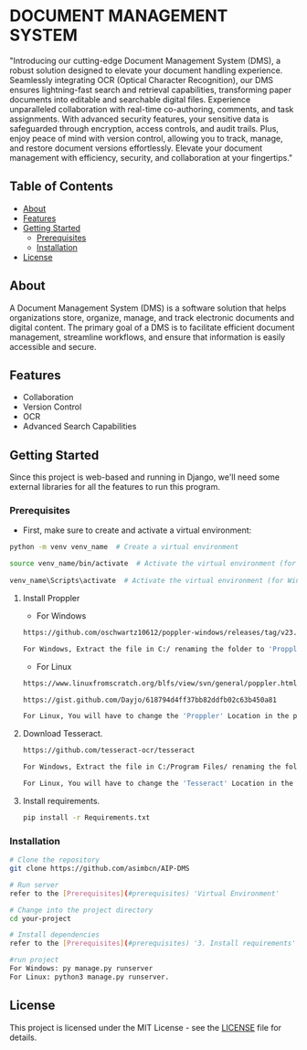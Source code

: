 # DOCUMENT MANAGEMENT SYSTEM

"Introducing our cutting-edge Document Management System (DMS), a robust solution designed to elevate your document handling experience. Seamlessly integrating OCR (Optical Character Recognition), our DMS ensures lightning-fast search and retrieval capabilities, transforming paper documents into editable and searchable digital files. Experience unparalleled collaboration with real-time co-authoring, comments, and task assignments. With advanced security features, your sensitive data is safeguarded through encryption, access controls, and audit trails. Plus, enjoy peace of mind with version control, allowing you to track, manage, and restore document versions effortlessly. Elevate your document management with efficiency, security, and collaboration at your fingertips."

## Table of Contents

- [About](#about)
- [Features](#features)
- [Getting Started](#getting-started)
  - [Prerequisites](#prerequisites)
  - [Installation](#installation)
- [License](#license)

## About

A Document Management System (DMS) is a software solution that helps organizations store, organize, manage, and track electronic documents and digital content. The primary goal of a DMS is to facilitate efficient document management, streamline workflows, and ensure that information is easily accessible and secure.

## Features

- Collaboration
- Version Control
- OCR
- Advanced Search Capabilities

## Getting Started

Since this project is web-based and running in Django, we'll need some external libraries for all the features to run this program.

### Prerequisites

- First, make sure to create and activate a virtual environment:

```bash
python -m venv venv_name  # Create a virtual environment

source venv_name/bin/activate  # Activate the virtual environment (for macOS/Linux)
      
venv_name\Scripts\activate  # Activate the virtual environment (for Windows) 
```

1. Install Proppler

    - For Windows

    ```bash 
    https://github.com/oschwartz10612/poppler-windows/releases/tag/v23.11.0-0

    For Windows, Extract the file in C:/ renaming the folder to 'Proppler'
    ```

    - For Linux

     ```bash 
    https://www.linuxfromscratch.org/blfs/view/svn/general/poppler.html

    https://gist.github.com/Dayjo/618794d4ff37bb82ddfb02c63b450a81

    For Linux, You will have to change the 'Proppler' Location in the project file '../DMS/System/utils.py' in 'extract_text_from_pdf' function.

    ```

2. Download Tesseract.

      ```bash
      https://github.com/tesseract-ocr/tesseract

      For Windows, Extract the file in C:/Program Files/ renaming the folder to 'Tesseract-OCR'

      For Linux, You will have to change the 'Tesseract' Location in the project file '../DMS/System/utils.py' in 'extract_text_from_pdf' function.
      ```

3. Install requirements.

      ```bash 
    pip install -r Requirements.txt
    ```

### Installation

```bash
# Clone the repository
git clone https://github.com/asimbcn/AIP-DMS

# Run server
refer to the [Prerequisites](#prerequisites) 'Virtual Environment'

# Change into the project directory
cd your-project

# Install dependencies
refer to the [Prerequisites](#prerequisites) '3. Install requirements'

#run project
For Windows: py manage.py runserver
For Linux: python3 manage.py runserver.

```

## License

This project is licensed under the MIT License - see the [LICENSE](LICENSE) file for details.